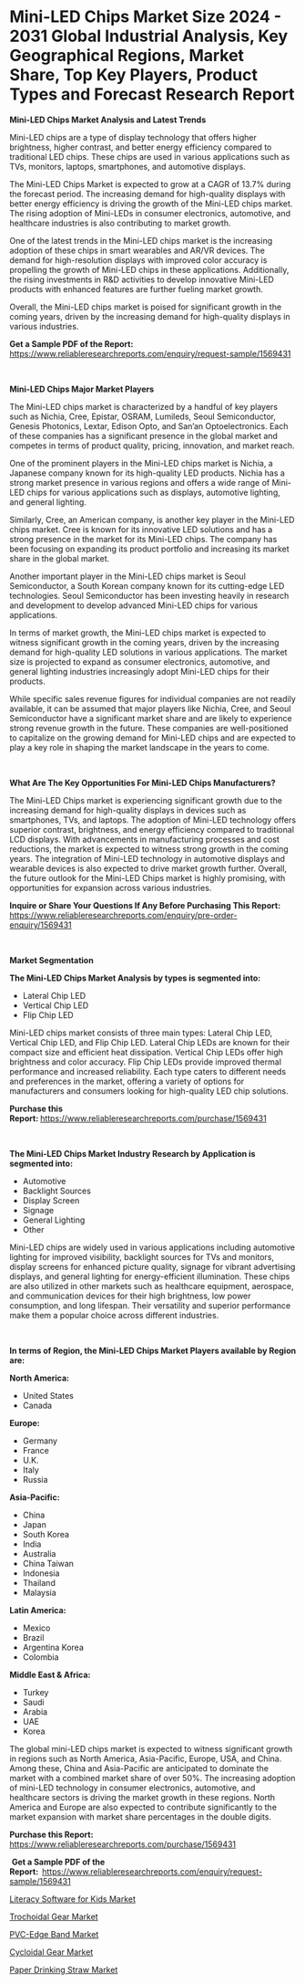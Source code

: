 <p><h1>Mini-LED Chips Market Size 2024 - 2031 Global Industrial Analysis, Key Geographical Regions, Market Share, Top Key Players, Product Types and Forecast Research Report</h1></p><p><strong>Mini-LED Chips Market Analysis and Latest Trends</strong></p>
<p><p>Mini-LED chips are a type of display technology that offers higher brightness, higher contrast, and better energy efficiency compared to traditional LED chips. These chips are used in various applications such as TVs, monitors, laptops, smartphones, and automotive displays.</p><p>The Mini-LED Chips Market is expected to grow at a CAGR of 13.7% during the forecast period. The increasing demand for high-quality displays with better energy efficiency is driving the growth of the Mini-LED chips market. The rising adoption of Mini-LEDs in consumer electronics, automotive, and healthcare industries is also contributing to market growth.</p><p>One of the latest trends in the Mini-LED chips market is the increasing adoption of these chips in smart wearables and AR/VR devices. The demand for high-resolution displays with improved color accuracy is propelling the growth of Mini-LED chips in these applications. Additionally, the rising investments in R&D activities to develop innovative Mini-LED products with enhanced features are further fueling market growth.</p><p>Overall, the Mini-LED chips market is poised for significant growth in the coming years, driven by the increasing demand for high-quality displays in various industries.</p></p>
<p><strong>Get a Sample PDF of the Report:&nbsp;</strong> <a href="https://www.reliableresearchreports.com/enquiry/request-sample/1569431">https://www.reliableresearchreports.com/enquiry/request-sample/1569431</a></p>
<p>&nbsp;</p>
<p><strong>Mini-LED Chips Major Market Players</strong></p>
<p><p>The Mini-LED chips market is characterized by a handful of key players such as Nichia, Cree, Epistar, OSRAM, Lumileds, Seoul Semiconductor, Genesis Photonics, Lextar, Edison Opto, and San’an Optoelectronics. Each of these companies has a significant presence in the global market and competes in terms of product quality, pricing, innovation, and market reach.</p><p>One of the prominent players in the Mini-LED chips market is Nichia, a Japanese company known for its high-quality LED products. Nichia has a strong market presence in various regions and offers a wide range of Mini-LED chips for various applications such as displays, automotive lighting, and general lighting.</p><p>Similarly, Cree, an American company, is another key player in the Mini-LED chips market. Cree is known for its innovative LED solutions and has a strong presence in the market for its Mini-LED chips. The company has been focusing on expanding its product portfolio and increasing its market share in the global market.</p><p>Another important player in the Mini-LED chips market is Seoul Semiconductor, a South Korean company known for its cutting-edge LED technologies. Seoul Semiconductor has been investing heavily in research and development to develop advanced Mini-LED chips for various applications.</p><p>In terms of market growth, the Mini-LED chips market is expected to witness significant growth in the coming years, driven by the increasing demand for high-quality LED solutions in various applications. The market size is projected to expand as consumer electronics, automotive, and general lighting industries increasingly adopt Mini-LED chips for their products.</p><p>While specific sales revenue figures for individual companies are not readily available, it can be assumed that major players like Nichia, Cree, and Seoul Semiconductor have a significant market share and are likely to experience strong revenue growth in the future. These companies are well-positioned to capitalize on the growing demand for Mini-LED chips and are expected to play a key role in shaping the market landscape in the years to come.</p></p>
<p>&nbsp;</p>
<p><strong>What Are The Key Opportunities For Mini-LED Chips Manufacturers?</strong></p>
<p><p>The Mini-LED Chips market is experiencing significant growth due to the increasing demand for high-quality displays in devices such as smartphones, TVs, and laptops. The adoption of Mini-LED technology offers superior contrast, brightness, and energy efficiency compared to traditional LCD displays. With advancements in manufacturing processes and cost reductions, the market is expected to witness strong growth in the coming years. The integration of Mini-LED technology in automotive displays and wearable devices is also expected to drive market growth further. Overall, the future outlook for the Mini-LED Chips market is highly promising, with opportunities for expansion across various industries.</p></p>
<p><strong>Inquire or Share Your Questions If Any Before Purchasing This Report:</strong> <a href="https://www.reliableresearchreports.com/enquiry/pre-order-enquiry/1569431">https://www.reliableresearchreports.com/enquiry/pre-order-enquiry/1569431</a></p>
<p>&nbsp;</p>
<p><strong>Market Segmentation</strong></p>
<p><strong>The Mini-LED Chips Market Analysis by types is segmented into:</strong></p>
<p><ul><li>Lateral Chip LED</li><li>Vertical Chip LED</li><li>Flip Chip LED</li></ul></p>
<p><p>Mini-LED chips market consists of three main types: Lateral Chip LED, Vertical Chip LED, and Flip Chip LED. Lateral Chip LEDs are known for their compact size and efficient heat dissipation. Vertical Chip LEDs offer high brightness and color accuracy. Flip Chip LEDs provide improved thermal performance and increased reliability. Each type caters to different needs and preferences in the market, offering a variety of options for manufacturers and consumers looking for high-quality LED chip solutions.</p></p>
<p><strong>Purchase this Report:&nbsp;</strong><a href="https://www.reliableresearchreports.com/purchase/1569431">https://www.reliableresearchreports.com/purchase/1569431</a></p>
<p>&nbsp;</p>
<p><strong>The Mini-LED Chips Market Industry Research by Application is segmented into:</strong></p>
<p><ul><li>Automotive</li><li>Backlight Sources</li><li>Display Screen</li><li>Signage</li><li>General Lighting</li><li>Other</li></ul></p>
<p><p>Mini-LED chips are widely used in various applications including automotive lighting for improved visibility, backlight sources for TVs and monitors, display screens for enhanced picture quality, signage for vibrant advertising displays, and general lighting for energy-efficient illumination. These chips are also utilized in other markets such as healthcare equipment, aerospace, and communication devices for their high brightness, low power consumption, and long lifespan. Their versatility and superior performance make them a popular choice across different industries.</p></p>
<p>&nbsp;</p>
<p><strong>In terms of Region, the Mini-LED Chips Market Players available by Region are:</strong></p>
<p>
    <p> <strong> North America: </strong>
        <ul>
            <li>United States</li>
            <li>Canada</li>
        </ul>
        </p> 
    <p> <strong> Europe: </strong>
        <ul>
            <li>Germany</li>
            <li>France</li>
            <li>U.K.</li>
            <li>Italy</li>
            <li>Russia</li>
        </ul>
        </p> 
    <p> <strong> Asia-Pacific: </strong>
        <ul>
            <li>China</li>
            <li>Japan</li>
            <li>South Korea</li>
            <li>India</li>
            <li>Australia</li>
            <li>China Taiwan</li>
            <li>Indonesia</li>
            <li>Thailand</li>
            <li>Malaysia</li>
        </ul>
        </p> 
    <p> <strong> Latin America: </strong>
        <ul>
            <li>Mexico</li>
            <li>Brazil</li>
            <li>Argentina Korea</li>
            <li>Colombia</li>
        </ul>
        </p> 
    <p> <strong> Middle East & Africa: </strong>
        <ul>
            <li>Turkey</li>
            <li>Saudi</li>
            <li>Arabia</li>
            <li>UAE</li>
            <li>Korea</li>
        </ul>
    </p>
    </p>
<p><p>The global mini-LED chips market is expected to witness significant growth in regions such as North America, Asia-Pacific, Europe, USA, and China. Among these, China and Asia-Pacific are anticipated to dominate the market with a combined market share of over 50%. The increasing adoption of mini-LED technology in consumer electronics, automotive, and healthcare sectors is driving the market growth in these regions. North America and Europe are also expected to contribute significantly to the market expansion with market share percentages in the double digits.</p></p>
<p><strong>Purchase this Report: </strong><a href="https://www.reliableresearchreports.com/purchase/1569431">https://www.reliableresearchreports.com/purchase/1569431</a></p>
<p>&nbsp;<strong>Get a Sample PDF of the Report:&nbsp;&nbsp;</strong><a href="https://www.reliableresearchreports.com/enquiry/request-sample/1569431">https://www.reliableresearchreports.com/enquiry/request-sample/1569431</a></p>
<p><strong></strong></p>
<p><p><a href="https://issuu.com/reportprime-2/docs/literacy-software-for-kids-market-size-2030.pptx">Literacy Software for Kids Market</a></p><p><a href="https://github.com/rahu1506/Market-Research-Report-List-3/blob/main/trochoidal-gear-market.md">Trochoidal Gear Market</a></p><p><a href="https://issuu.com/reportprime-2/docs/pvc-edge-band-market-size-2030.pptx">PVC-Edge Band Market</a></p><p><a href="https://github.com/FassouRP/Market-Research-Report-List-3/blob/main/cycloidal-gear-market.md">Cycloidal Gear Market</a></p><p><a href="https://github.com/juniordelafrance/Market-Research-Report-List-2/blob/main/paper-drinking-straw-market.md">Paper Drinking Straw Market</a></p></p>